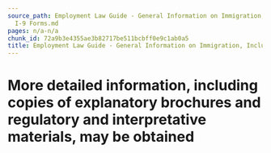 ```yaml
---
source_path: Employment Law Guide - General Information on Immigration, Including
  I-9 Forms.md
pages: n/a-n/a
chunk_id: 72a9b3e4355ae3b82717be511bcbff0e9c1ab0a5
title: Employment Law Guide - General Information on Immigration, Including I-9 Forms
---
```

# More detailed information, including copies of explanatory brochures and regulatory and interpretative materials, may be obtained
